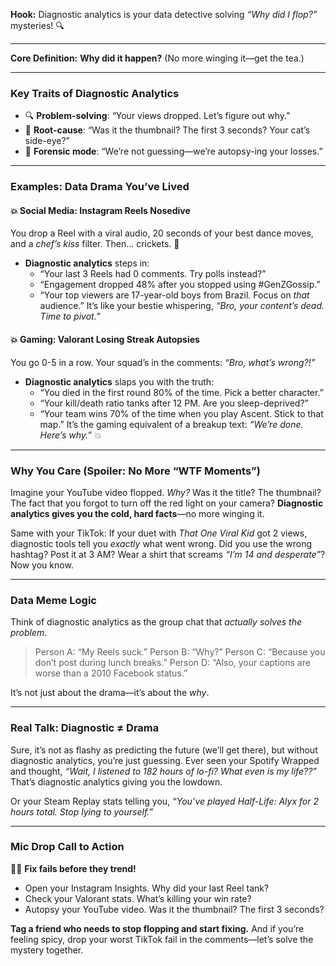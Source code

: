 **Hook:**
Diagnostic analytics is your data detective solving *“Why did I flop?”* mysteries! 🔍

---

**Core Definition:**
**Why did it happen?** (No more winging it—get the tea.)

---

### **Key Traits of Diagnostic Analytics**
- 🔍 **Problem-solving**: “Your views dropped. Let’s figure out why.”
- 🧠 **Root-cause**: “Was it the thumbnail? The first 3 seconds? Your cat’s side-eye?”
- 🔬 **Forensic mode**: “We’re not guessing—we’re autopsy-ing your losses.”

---

### **Examples: Data Drama You’ve Lived**

#### **💥 Social Media: Instagram Reels Nosedive**
You drop a Reel with a viral audio, 20 seconds of your best dance moves, and a *chef’s kiss* filter. Then… crickets. 🐞
- **Diagnostic analytics** steps in:
  - “Your last 3 Reels had 0 comments. Try polls instead?”
  - “Engagement dropped 48% after you stopped using #GenZGossip.”
  - “Your top viewers are 17-year-old boys from Brazil. Focus on *that* audience.”
It’s like your bestie whispering, *“Bro, your content’s dead. Time to pivot.”*

#### **💥 Gaming: Valorant Losing Streak Autopsies**
You go 0-5 in a row. Your squad’s in the comments: *“Bro, what’s wrong?!”*
- **Diagnostic analytics** slaps you with the truth:
  - “You died in the first round 80% of the time. Pick a better character.”
  - “Your kill/death ratio tanks after 12 PM. Are you sleep-deprived?”
  - “Your team wins 70% of the time when you play Ascent. Stick to that map.”
It’s the gaming equivalent of a breakup text: *“We’re done. Here’s why.”* 💥

---

### **Why You Care (Spoiler: No More “WTF Moments”)**
Imagine your YouTube video flopped. *Why?* Was it the title? The thumbnail? The fact that you forgot to turn off the red light on your camera? **Diagnostic analytics gives you the cold, hard facts**—no more winging it.

Same with your TikTok: If your duet with *That One Viral Kid* got 2 views, diagnostic tools tell you *exactly* what went wrong. Did you use the wrong hashtag? Post it at 3 AM? Wear a shirt that screams *“I’m 14 and desperate”*? Now you know.

---

### **Data Meme Logic**
Think of diagnostic analytics as the group chat that *actually solves the problem*.
> Person A: “My Reels suck.”
> Person B: “Why?”
> Person C: “Because you don’t post during lunch breaks.”
> Person D: “Also, your captions are worse than a 2010 Facebook status.”

It’s not just about the drama—it’s about the *why*.

---

### **Real Talk: Diagnostic ≠ Drama**
Sure, it’s not as flashy as predicting the future (we’ll get there), but without diagnostic analytics, you’re just guessing. Ever seen your Spotify Wrapped and thought, *“Wait, I listened to 182 hours of lo-fi? What even is my life??”* That’s diagnostic analytics giving you the lowdown.

Or your Steam Replay stats telling you, *“You’ve played *Half-Life: Alyx* for 2 hours total. Stop lying to yourself.”*

---

### **Mic Drop Call to Action**
🎤💥 **Fix fails before they trend!**
- Open your Instagram Insights. Why did your last Reel tank?
- Check your Valorant stats. What’s killing your win rate?
- Autopsy your YouTube video. Was it the thumbnail? The first 3 seconds?

**Tag a friend who needs to stop flopping and start fixing.** And if you’re feeling spicy, drop your worst TikTok fail in the comments—let’s solve the mystery together.